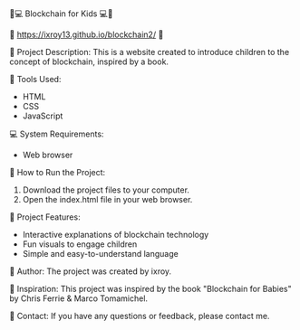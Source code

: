🌟💻 Blockchain for Kids 💻🌟

🔗 https://ixroy13.github.io/blockchain2/ 🔗

📝 Project Description:
This is a website created to introduce children to the concept of blockchain, inspired by a book.

🎨 Tools Used:
- HTML
- CSS
- JavaScript

💻 System Requirements:
- Web browser

🚀 How to Run the Project:
1. Download the project files to your computer.
2. Open the index.html file in your web browser.

🌟 Project Features:
- Interactive explanations of blockchain technology
- Fun visuals to engage children
- Simple and easy-to-understand language

📝 Author:
The project was created by ixroy.

📖 Inspiration:
This project was inspired by the book "Blockchain for Babies" by Chris Ferrie & Marco Tomamichel.

📧 Contact:
If you have any questions or feedback, please contact me.
